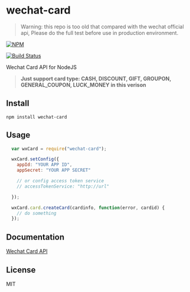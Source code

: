wechat-card
========================

> Warning: this repo is too old that compared with the wechat official api, Please do the full test before use in production environment.

[![NPM](https://nodei.co/npm/wechat-card.png?downloads=true&downloadRank=true&stars=true)](https://nodei.co/npm/wechat-card/)

[![Build Status](https://travis-ci.org/kenticny/wechat-card.svg?branch=master)](https://travis-ci.org/kenticny/wechat-card)

Wechat Card API for NodeJS 

> **Just support card type: CASH, DISCOUNT, GIFT, GROUPON, GENERAL_COUPON, LUCK_MONEY in this verison**

## Install

    npm install wechat-card

## Usage

```javascript
  var wxCard = require("wechat-card");

  wxCard.setConfig({
    appId: "YOUR APP ID",
    appSecret: "YOUR APP SECRET"

    // or config access token service
    // accessTokenService: "http://url"

  });

  wxCard.card.createCard(cardinfo, function(error, cardid) {
    // do something
  });
```

## Documentation

[Wechat Card API](docs/en-US/index.md)

## License

MIT
